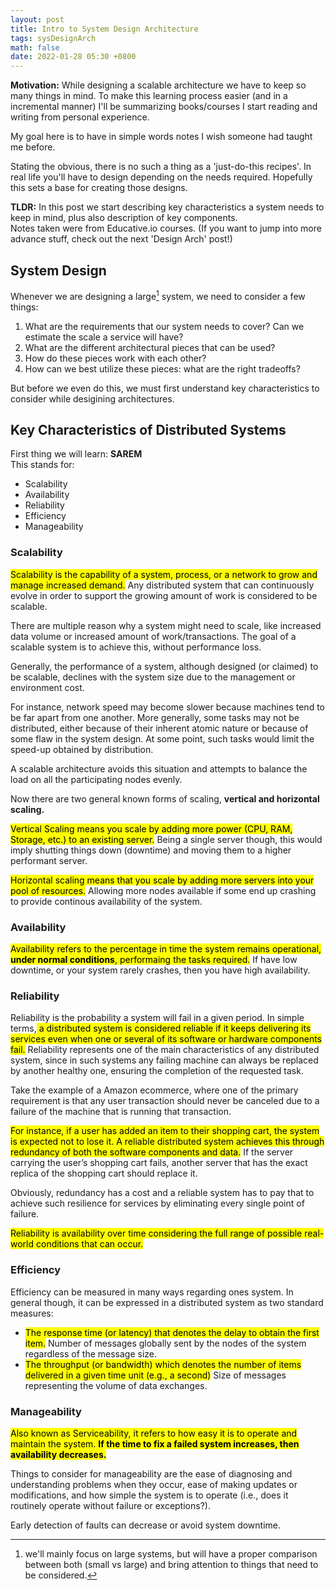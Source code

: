 ```yaml
---
layout: post
title: Intro to System Design Architecture
tags: sysDesignArch
math: false
date: 2022-01-28 05:30 +0800
---
```


**Motivation:** While designing a scalable architecture we have to keep so many things in mind. To make this learning process easier (and in a incremental manner) I'll be summarizing books/courses I start reading and writing from personal experience.

My goal here is to have in simple words notes I wish someone had taught me before.

Stating the obvious, there is no such a thing as a 'just-do-this recipes'. In real life you'll have to design depending on the needs required. Hopefully this sets a base for creating those designs.

**TLDR:** In this post we start describing key characteristics a system needs to keep in mind, plus also description of key components.\
Notes taken were from Educative.io courses.
(If you want to jump into more advance stuff, check out the next 'Design Arch' post!)

## System Design

Whenever we are designing a large[^fn-sample_footnote] system, we need to consider a few things:

1.  What are the requirements that our system needs to cover? Can we estimate the scale a service will have?
2.  What are the different architectural pieces that can be used?
3.  How do these pieces work with each other?
4.  How can we best utilize these pieces: what are the right tradeoffs?

But before we even do this, we must first understand key characteristics to consider while desigining architectures.

## Key Characteristics of Distributed Systems

First thing we will learn: **SAREM**\
This stands for:

- Scalability
- Availability
- Reliability
- Efficiency
- Manageability

### Scalability

<mark>Scalability is the capability of a system, process, or a network to grow and manage increased demand.</mark> Any distributed system that can continuously evolve in order to support the growing amount of work is considered to be scalable.

There are multiple reason why a system might need to scale, like increased data volume or increased amount of work/transactions. The goal of a scalable system is to achieve this, without performance loss.

Generally, the performance of a system, although designed (or claimed) to be scalable, declines with the system size due to the management or environment cost.

For instance, network speed may become slower because machines tend to be far apart from one another. More generally, some tasks may not be distributed, either because of their inherent atomic nature or because of some flaw in the system design. At some point, such tasks would limit the speed-up obtained by distribution.

A scalable architecture avoids this situation and attempts to balance the load on all the participating nodes evenly.

Now there are two general known forms of scaling, **vertical and horizontal scaling.**

<mark>Vertical Scaling means you scale by adding more power (CPU, RAM, Storage, etc.) to an existing server.</mark> Being a single server though, this would imply shutting things down (downtime) and moving them to a higher performant server.

<mark>Horizontal scaling means that you scale by adding more servers into your pool of resources.</mark> Allowing more nodes available if some end up crashing to provide continous availability of the system.

### Availability

<mark>Availability
refers to the percentage in time the system remains operational, <strong>under normal conditions</strong>, performaing the tasks required.</mark> If have low downtime, or your system rarely crashes, then you have high availability.

### Reliability

Reliability is the probability a system will fail in a given period. In simple terms,<mark> a distributed system is considered reliable if it keeps delivering its services even when one or several of its software or hardware components fail.</mark> Reliability represents one of the main characteristics of any distributed system, since in such systems any failing machine can always be replaced by another healthy one, ensuring the completion of the requested task.

Take the example of a Amazon ecommerce, where one of the primary requirement is that any user transaction should never be canceled due to a failure of the machine that is running that transaction.

<mark>For instance, if a user has added an item to their shopping cart, the system is expected not to lose it. A reliable distributed system achieves this through redundancy of both the software components and data.</mark> If the server carrying the user’s shopping cart fails, another server that has the exact replica of the shopping cart should replace it.

Obviously, redundancy has a cost and a reliable system has to pay that to achieve such resilience for services by eliminating every single point of failure.

<mark> Reliability is availability over time considering the full range of possible real-world conditions that can occur. </mark>

### Efficiency

Efficiency can be measured in many ways regarding ones system. In general though, it can be expressed in a distributed system as two standard measures:

- <mark>The response time (or latency) that denotes the delay to obtain the first item.</mark> Number of messages globally sent by the nodes of the system regardless of the message size.
- <mark>The throughput (or bandwidth) which denotes the number of items delivered in a given time unit (e.g., a second)</mark> Size of messages representing the volume of data exchanges.

### Manageability

<mark>Also known as Serviceability, it refers to how easy it is to operate and maintain the system. <strong> If the time to fix a failed system increases, then availability decreases.</strong></mark>

Things to consider for manageability are the ease of diagnosing and understanding problems when they occur, ease of making updates or modifications, and how simple the system is to operate (i.e., does it routinely operate without failure or exceptions?).

Early detection of faults can decrease or avoid system downtime.

[^fn-sample_footnote]: we'll mainly focus on large systems, but will have a proper comparison between both (small vs large) and bring attention to things that need to be considered.
